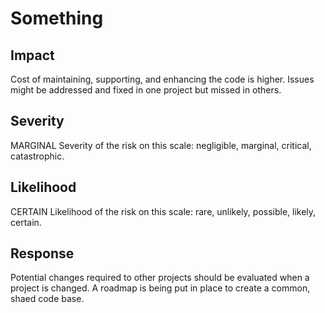 # Something
## Impact 
Cost of maintaining, supporting, and enhancing the code is higher.
Issues might be addressed and fixed in one project but missed in others.

## Severity 
MARGINAL
Severity of the risk on this scale: negligible, marginal, critical, catastrophic. 

## Likelihood
CERTAIN
Likelihood of the risk on this scale: rare, unlikely, possible, likely, certain.

## Response 
Potential changes required to other projects should be evaluated when a project is changed.
A roadmap is being put in place to create a common, shaed code base.
